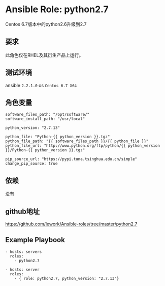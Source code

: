 # Ansible Role: python2.7

Centos 6.7版本中的python2.6升级到2.7

## 要求

此角色仅在RHEL及其衍生产品上运行。

## 测试环境

ansible `2.2.1.0`
os `Centos 6.7 X64`

## 角色变量
    software_files_path: "/opt/software/"
    software_install_path: "/usr/local"

    python_version: "2.7.13"

    python_file: "Python-{{ python_version }}.tgz"
    python_file_path: "{{ software_files_path }}/{{ python_file }}"
    python_file_url: "http://www.python.org/ftp/python/{{ python_version }}/Python-{{ python_version }}.tgz"

    pip_source_url: "https://pypi.tuna.tsinghua.edu.cn/simple"
    change_pip_source: true


## 依赖

没有

## github地址
https://github.com/lework/Ansible-roles/tree/master/python2.7

## Example Playbook

    - hosts: servers
      roles:
        - python2.7
        
    - hosts: server
      roles:
        - { role: python2.7, python_version: "2.7.13"}